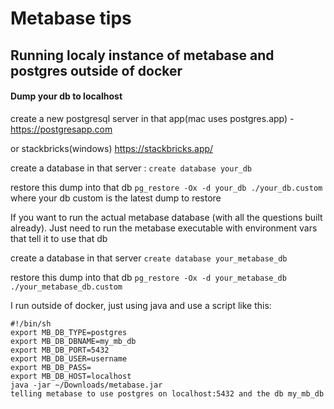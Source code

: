 # Metabase tips
## Running localy instance of metabase and postgres outside of docker
#### Dump your db to localhost
create a new postgresql server in that app(mac uses postgres.app) - https://postgresapp.com 

or stackbricks(windows) https://stackbricks.app/

create a database in that server : `create database your_db` 

restore this dump into that db `pg_restore -Ox -d your_db ./your_db.custom ` where your db custom is the latest dump to restore

If you want to run the actual metabase database (with all the questions built already). 
Just need to run the metabase executable with environment vars that tell it to use that db

create a database in that server `create database your_metabase_db`

restore this dump into that db `pg_restore -Ox -d your_metabase_db ./your_metabase_db.custom`

I run outside of docker, just using java and use a script like this:
```
#!/bin/sh
export MB_DB_TYPE=postgres
export MB_DB_DBNAME=my_mb_db
export MB_DB_PORT=5432
export MB_DB_USER=username
export MB_DB_PASS=
export MB_DB_HOST=localhost
java -jar ~/Downloads/metabase.jar
telling metabase to use postgres on localhost:5432 and the db my_mb_db
```

